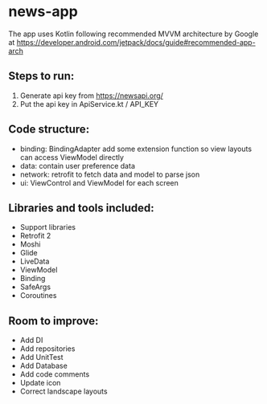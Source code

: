 # news-app
The app uses Kotlin following recommended MVVM architecture by Google at https://developer.android.com/jetpack/docs/guide#recommended-app-arch

## Steps to run:
1. Generate api key from https://newsapi.org/
2. Put the api key in ApiService.kt / API_KEY

## Code structure: 
- binding: BindingAdapter add some extension function so view layouts can access ViewModel directly
- data: contain user preference data 
- network: retrofit to fetch data and model to parse json 
- ui: ViewControl and ViewModel for each screen 

## Libraries and tools included:
- Support libraries
- Retrofit 2
- Moshi 
- Glide
- LiveData 
- ViewModel 
- Binding 
- SafeArgs 
- Coroutines

## Room to improve:

- Add DI
- Add repositories 
- Add UnitTest 
- Add Database 
- Add code comments 
- Update icon 
- Correct landscape layouts
